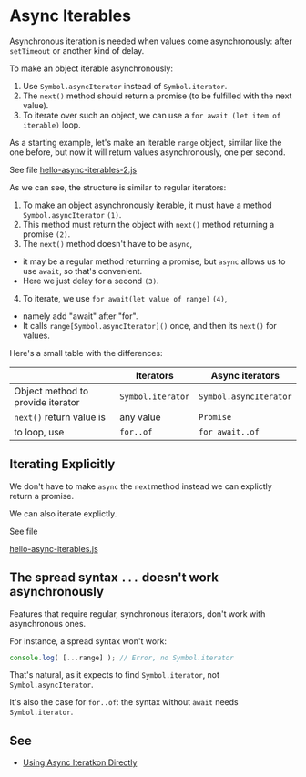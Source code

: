 # Async Iterables

Asynchronous iteration is needed when values come asynchronously: after `setTimeout` or another kind of delay. 

To make an object iterable asynchronously:

1. Use `Symbol.asyncIterator` instead of `Symbol.iterator`.
2. The `next()` method should return a promise (to be fulfilled with the next value).
3. To iterate over such an object, we can use a `for await (let item of iterable)` loop.


As a starting example, let's make an iterable `range` object, similar like the one before, but now it will return values asynchronously, one per second.

See file [hello-async-iterables-2.js](hello-async-iterables-2.js)


As we can see, the structure is similar to regular iterators:

1. To make an object asynchronously iterable, it must have a method `Symbol.asyncIterator` `(1)`.
2. This method must return the object with `next()` method returning a promise `(2)`.
3. The `next()` method doesn't have to be `async`, 
  - it may be a regular method returning a promise, but `async` allows us to use `await`, so that's convenient. 
  - Here we just delay for a second `(3)`.
4. To iterate, we use `for await(let value of range)` `(4)`,
  - namely add "await" after "for". 
  - It calls `range[Symbol.asyncIterator]()` once, and then its `next()` for values.

Here's a small table with the differences:

|       | Iterators | Async iterators |
|-------|-----------|-----------------|
| Object method to provide iterator | `Symbol.iterator` | `Symbol.asyncIterator` |
| `next()` return value is              | any value         | `Promise`  |
| to loop, use                          | `for..of`         | `for await..of` |

##  Iterating Explicitly

We don't have to make `async` the `next`method instead we can explictly return a promise.

We can also iterate explictly. 

See file 

[hello-async-iterables.js](hello-async-iterables.js)

## The spread syntax `...` doesn't work asynchronously

Features that require regular, synchronous iterators, don't work with asynchronous ones.

For instance, a spread syntax won't work:
```js
console.log( [...range] ); // Error, no Symbol.iterator
```

That's natural, as it expects to find `Symbol.iterator`, not `Symbol.asyncIterator`.

It's also the case for `for..of`: the syntax without `await` needs `Symbol.iterator`.

## See

* [Using Async Iteratkon Directly](https://exploringjs.com/impatient-js/ch_async-iteration.html#using-async-iteration-directly)
